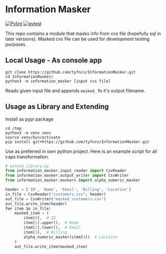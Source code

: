# Information Masker
[![Pylint](https://github.com/tyfncn/InformationMasker/actions/workflows/pylint.yml/badge.svg)](https://github.com/tyfncn/InformationMasker/actions/workflows/pylint.yml)
[![pytest](https://github.com/tyfncn/InformationMasker/actions/workflows/pytest.yml/badge.svg)](https://github.com/tyfncn/InformationMasker/actions/workflows/pytest.yml)

This repo contains a module that masks info from cvs file (hopefully sql in later versions).
Masked cvs file can be used for development testing purposes.

## Local Usage - As console app
```console
git clone https://github.com/tyfncn/InformationMasker.git
cd InformationMasker/
python3 -m information_masker [input cvs file]
```
Reads given input file and appends `masked_` fo it's output filename.

## Usage as Library and Extending
Install as pypi package
```
cd /tmp
python3 -m venv venv
source venv/bin/activate
pip install git+https://github.com/tyfncn/InformationMasker.git
```
Use as preferred in own python project. Here is an example script for all caps transformation.

```python
# extend_library.py
from information_masker.input_reader import CsvReader
from information_masker.output_writer import CsvWriter
from information_masker.maskers import alpha_numeric_masker

header = ['ID', 'Name', 'Email', 'Billing', 'Location']
in_file = CsvReader("customers.csv", header)
out_file = CsvWriter("masked_customers.csv")
out_file.write_item(header)
for item in in_file:
    masked_item = (
        item[0],  # ID
        item[1].upper(),  # Name    
        item[2].lower(),  # Email 
        item[3],  # Billing
        alpha_numeric_masker(item[4])  # Location
    )
    out_file.write_item(masked_item)

```
